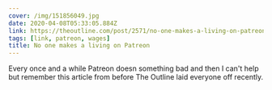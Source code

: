 ```yaml
---
cover: /img/151856049.jpg
date: 2020-04-08T05:33:05.884Z
link: https://theoutline.com/post/2571/no-one-makes-a-living-on-patreon?zd=1&zi=gw6f4bfa
tags: [link, patreon, wages]
title: No one makes a living on Patreon
---
```


Every once and a while Patreon doesn something bad and then I can't help but remember this article from before The Outline laid everyone off recently.
